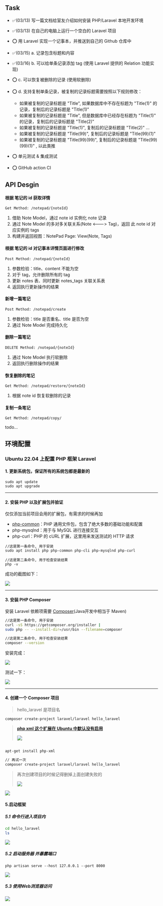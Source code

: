 ## Task

- ✅(03/13) 写一篇文档给室友介绍如何安装 PHP/Laravel 本地开发环境
- ✅(03/13) 在自己的电脑上运行一个空白的 Laravel 项目

- ⭕ 用 Laravel 实现一个记事本，并推送到自己的 Github 仓库中

- ✅(03/15) a. 记录包含标题和内容 
- ✅(03/16) b. 可以给单条记录添加 tag (使用 Laravel 提供的 Relation 功能实现)
- ⭕ c. 可以恢复被删除的记录 (使用软删除)
- ⭕ d. 支持复制单条记录，被复制的记录标题需要按照以下规则修改：
     - 如果被复制的记录标题是 "Title", 如果数据库中不存在标题为 "Title(1)" 的记录，复制后的记录标题是 "Title(1)"
     - 如果被复制的记录标题是 "Title", 但是数据库中已经存在标题为 "Title(1)" 的记录，复制后的记录标题是 "Title(2)"
     - 如果被复制的记录标题是 "Title(1)", 复制后的记录标题是 "Title(2)"
       ...
     - 如果被复制的记录标题是 "Title(99)", 复制后的记录标题是 "Title(99)(1)" 
     - 如果被复制的记录标题是 "Title(99)(99)", 复制后的记录标题是 "Title(99)(99)(1)" , 以此类推
- ⭕ 单元测试 & 集成测试
- ⭕ GitHub action CI

## API Desgin  

#### 根据 笔记的 id 获取详情

```http
Get Method:	/notepad/{noteId}
```

1. 借助 Note Model，通过 note id 实例化 note 记录
2. 通过 Note Model 的多对多关联关系(Note <---> Tag)，返回 此 note id 对应实例的 tags
3. 构建并返回视图：NotePad Page: View(Note, Tags)

#### 根据 笔记的 id 对记事本详情页面进行修改

```http
Post Method: /notepad/{noteId}
```

1. 参数检验：title、content 不能为空
2. 对于 tag，允许删除所有的 tag
3. 更新 notes 表、同时更新 notes_tags 关联关系表
4. 返回执行更新操作的结果

#### 新增一篇笔记

```http
Post Method: /notepad/create
```

1. 参数检验：title 是否重名、title 是否为空
2. 通过 Note Model 完成持久化

#### 删除一篇笔记

```http
DELETE Method: /notepad/{noteId}
```

1. 通过 Note Model 执行软删除
2. 返回执行删除操作的结果

#### 恢复删除的笔记

```http
Get Method:	/notepad/restore/{noteId}
```

1. 根据 note id 恢复软删除的记录

#### 复制一条笔记

```http
Get Method: /notepad/copy/
```

todo...

## 环境配置

### Ubuntu 22.04 上配置 PHP 框架 Laravel 

#### 1. 更新系统包，保证所有的系统包都是最新的

```shell
sudo apt update
sudo apt upgrade
```
---
#### 2. 安装 PHP 以及扩展包并验证

仅仅添加当前项目会用的扩展包，有需求的时候再加

- [php-common](https://stackoverflow.com/questions/23295393/what-is-php-common-and-what-does-it-do)：PHP 通用文件包，包含了绝大多数的基础功能和配置
- php-mysqlnd：用于与 MySQL 进行连接交互
- php-curl：PHP 的 cURL 扩展，这里用来发送测试的 HTTP 请求

```shell
//这是第一条命令, 用于安装
sudo apt install php php-common php-cli php-mysqlnd php-curl

//这是第二条命令, 用于检查安装结果
php -v
```

成功的截图如下：

![](./assets/php-v.png)

---

#### 3. 安装 PHP Composer

安装 Laravel 依赖项需要 [Composer](https://getcomposer.org/doc/00-intro.md)(Java开发中相当于 Maven)

```sh
//这是第一条命令, 用于安装
curl -sS https://getcomposer.org/installer | 
sudo php -- --install-dir=/usr/bin --filename=composer

//这是第二条命令, 用于检查安装结果
composer --version
```

安装完成：

![](./assets/composer.png)

测试一下：

![](./assets/verfity-composer-successful.png)

---

#### 4. 创建一个 Composer 项目

> hello_laravel 是项目名

```shell
composer create-project laravel/laravel hello_laravel
```

> **[php xml 这个扩展在 Ubuntu 中默认没有启用](https://stackoverflow.com/questions/68873115/require-ext-xml-it-is-missing-from-your-system-install-or-enable-phps-xml)**
>
> ![](./assets/composer-create-project-failed-xml.png)

```sh

apt-get install php-xml

// 再试一次
composer create-project laravel/laravel hello_laravel
```

> 再次创建项目的时候记得删掉上面创建失败的
>
> ![](./assets/create_before_deleted.png)

![](./assets/build-project-successful.png)

#### 5.启动框架

##### 5.1 命令行进入项目内

```sh
cd hello_laravel
ls
```

![](./assets/cd_project_and_ls.png)

##### 5.2 启动服务器 并暴露端口

```
php artisan serve --host 127.0.0.1 --port 8000
```

![](./assets/start-server-8000.png)

##### 5.3 使用Web浏览器访问



![](./assets/client-server-200.png)
